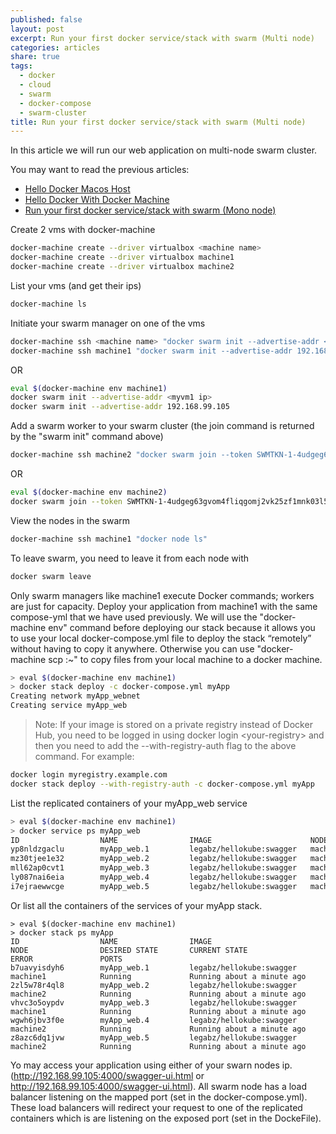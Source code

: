 ```yaml
---
published: false
layout: post
excerpt: Run your first docker service/stack with swarm (Multi node)
categories: articles
share: true
tags:
  - docker
  - cloud
  - swarm
  - docker-compose
  - swarm-cluster
title: Run your first docker service/stack with swarm (Multi node)
---
```

In this article we will run our web application on multi-node swarm cluster.

You may want to read the previous articles: 
- [Hello Docker Macos Host](http://www.jadejaber.com/articles/hello-docker-macos-host/)
- [Hello Docker With Docker Machine](http://www.jadejaber.com/articles/hello-docker-with-docker-machine/)
- [Run your first docker service/stack with swarm (Mono node)](http://www.jadejaber.com/articles/hello-docker-with-swarm-mono-node/)

Create 2 vms with docker-machine
```bash
docker-machine create --driver virtualbox <machine name>
docker-machine create --driver virtualbox machine1
docker-machine create --driver virtualbox machine2
```

List your vms (and get their ips)

```bash
docker-machine ls
```

Initiate your swarm manager on one of the vms

```bash
docker-machine ssh <machine name> "docker swarm init --advertise-addr <myvm1 ip>" 
docker-machine ssh machine1 "docker swarm init --advertise-addr 192.168.99.105"
```

OR

```bash
eval $(docker-machine env machine1)
docker swarm init --advertise-addr <myvm1 ip> 
docker swarm init --advertise-addr 192.168.99.105
```

Add a swarm worker to your swarm cluster (the join command is returned by the "swarm init" command above)

```bash
docker-machine ssh machine2 "docker swarm join --token SWMTKN-1-4udgeg63gvom4fliqgomj2vk25zf1mnk03l5yz0stb9cc4y6ft-9q938913xdtt4eymor8d186oq 192.168.99.105:2377"
```

OR 

```bash
eval $(docker-machine env machine2)
docker swarm join --token SWMTKN-1-4udgeg63gvom4fliqgomj2vk25zf1mnk03l5yz0stb9cc4y6ft-9q938913xdtt4eymor8d186oq 192.168.99.105:2377
```

View the nodes in the swarm

```bash
docker-machine ssh machine1 "docker node ls"
```

To leave swarm, you need to leave it from each node with

```bash
docker swarm leave
```

Only swarm managers like machine1 execute Docker commands; workers are just for capacity. Deploy your application from machine1 with the same compose-yml that we have used previously. We will use the "docker-machine env" command before deploying our stack because it allows you to use your local docker-compose.yml file to deploy the stack “remotely” without having to copy it anywhere. Otherwise you can use "docker-machine scp <file> <machine>:~" to copy files from your local machine to a docker machine.
```bash
> eval $(docker-machine env machine1)
> docker stack deploy -c docker-compose.yml myApp
Creating network myApp_webnet
Creating service myApp_web
```

> Note: If your image is stored on a private registry instead of Docker Hub, you need to be logged in using docker login <your-registry\> and then you need to add the --with-registry-auth flag to the above command. For example:
```bash
docker login myregistry.example.com
docker stack deploy --with-registry-auth -c docker-compose.yml myApp
```

List the replicated containers of your myApp_web service
```bash
> eval $(docker-machine env machine1)
> docker service ps myApp_web
ID                  NAME                IMAGE                      NODE                DESIRED STATE       CURRENT STATE                ERROR               PORTS
yp8nldzgaclu        myApp_web.1         legabz/hellokube:swagger   machine1            Running             Running about a minute ago
mz30tjee1e32        myApp_web.2         legabz/hellokube:swagger   machine2            Running             Running 33 seconds ago
mll62ap0cvt1        myApp_web.3         legabz/hellokube:swagger   machine2            Running             Running 33 seconds ago
ly087nai6eia        myApp_web.4         legabz/hellokube:swagger   machine1            Running             Running about a minute ago
i7ejraewwcge        myApp_web.5         legabz/hellokube:swagger   machine2            Running             Running 33 seconds ago
```

Or list all the containers of the services of your myApp stack.
```shell
> eval $(docker-machine env machine1)
> docker stack ps myApp
ID                  NAME                IMAGE                      NODE                DESIRED STATE       CURRENT STATE                ERROR               PORTS
b7uavyisdyh6        myApp_web.1         legabz/hellokube:swagger   machine1            Running             Running about a minute ago
2zl5w78r4ql8        myApp_web.2         legabz/hellokube:swagger   machine2            Running             Running about a minute ago
vhvc3o5oypdv        myApp_web.3         legabz/hellokube:swagger   machine1            Running             Running about a minute ago
wgwh6jbv3f0e        myApp_web.4         legabz/hellokube:swagger   machine2            Running             Running about a minute ago
z8azc6dq1jvw        myApp_web.5         legabz/hellokube:swagger   machine2            Running             Running about a minute ago
```

Yo may access your application using either of your swarn nodes ip. (http://192.168.99.105:4000/swagger-ui.html or http://192.168.99.105:4000/swagger-ui.html). All swarm node has a load balancer listening on the mapped port (set in the docker-compose.yml). These load balancers will redirect your request to one of the replicated containers which is are listening on the exposed port (set in the DockeFile).